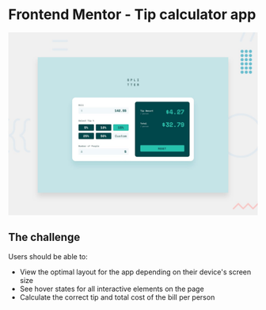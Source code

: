 # Frontend Mentor - Tip calculator app

![Design preview for the Tip calculator app coding challenge](./design/desktop-preview.jpg)

## The challenge

Users should be able to:

- View the optimal layout for the app depending on their device's screen size
- See hover states for all interactive elements on the page
- Calculate the correct tip and total cost of the bill per person

